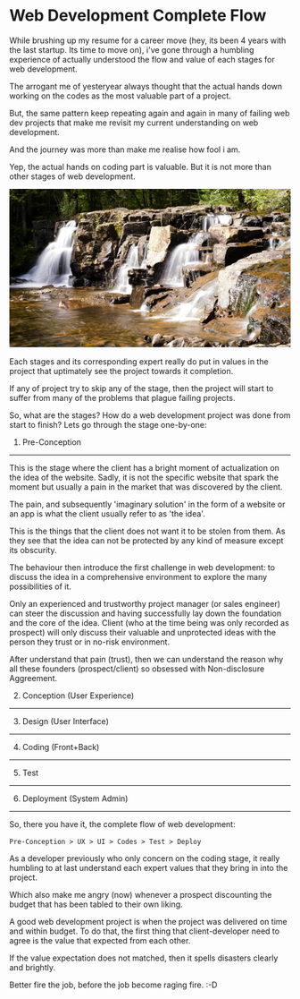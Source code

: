 Web Development Complete Flow
===

While brushing up my resume for a career move (hey, its been 4 years with the last startup. Its time to move on), i've gone through a humbling experience of actually understood the flow and value of each stages for web development.

The arrogant me of yesteryear always thought that the actual hands down working on the codes as the most valuable part of a project.

But, the same pattern keep repeating again and again in many of failing web dev projects that make me revisit my current understanding on web development.

And the journey was more than make me realise how fool i am.

Yep, the actual hands on coding part is valuable. But it is not more than other stages of web development.

<img src="/media/waterfall-stages.jpeg">

Each stages and its corresponding expert really do put in values in the project that uptimately see the project towards it completion.

If any of project try to skip any of the stage, then the project will start to suffer from many of the problems that plague failing projects.

So, what are the stages? How do a web development project was done from start to finish? Lets go through the stage one-by-one:

1) Pre-Conception
---

This is the stage where the client has a bright moment of actualization on the idea of the website. Sadly, it is not the specific website that spark the moment but usually a pain in the market that was discovered by the client.

The pain, and subsequently 'imaginary solution' in the form of a website or an app is what the client usually refer to as 'the idea'.

This is the things that the client does not want it to be stolen from them. As they see that the idea can not be protected by any kind of measure except its obscurity.

The behaviour then introduce the first challenge in web development: to discuss the idea in a comprehensive environment to explore the many possibilities of it.

Only an experienced and trustworthy project manager (or sales engineer) can steer the discussion and having successfully lay down the foundation and the core of the idea. Client (who at the time being was only recorded as prospect) will only discuss their valuable and unprotected ideas with the person they trust or in no-risk environment.

After understand that pain (trust), then we can understand the reason why all these founders (prospect/client) so obsessed with Non-disclosure Aggreement.

2) Conception (User Experience)
---

3) Design (User Interface)
---

4) Coding (Front+Back)
---

5) Test
---

6) Deployment (System Admin)
---

So, there you have it, the complete flow of web development:

	Pre-Conception > UX > UI > Codes > Test > Deploy

As a developer previously who only concern on the coding stage, it really humbling to at last understand each expert values that they bring in into the project.

Which also make me angry (now) whenever a prospect discounting the budget that has been tabled to their own liking.

A good web development project is when the project was delivered on time and within budget. To do that, the first thing that client-developer need to agree is the value that expected from each other.

If the value expectation does not matched, then it spells disasters clearly and brightly.

Better fire the job, before the job become raging fire. :-D